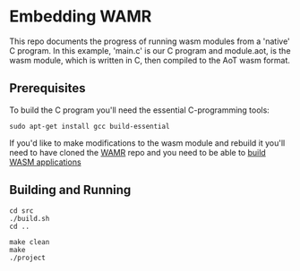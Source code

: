 # Embedding WAMR

This repo documents the progress of running wasm modules from a 'native' 
C program. In this example, 'main.c' is our C program and module.aot, is 
the wasm module, which is written in C, then compiled to the AoT wasm
format.

## Prerequisites

To build the C program you'll need the essential C-programming tools:

```
sudo apt-get install gcc build-essential
```

If you'd like to make modifications to the wasm module and rebuild it you'll 
need to have cloned the
[WAMR](https://github.com/bytecodealliance/wasm-micro-runtime) 
repo and you need to be able to 
[build WASM applications](https://github.com/bytecodealliance/wasm-micro-runtime/blob/main/doc/build_wasm_app.md) 



## Building and Running

```
cd src
./build.sh
cd ..

make clean
make
./project
```


